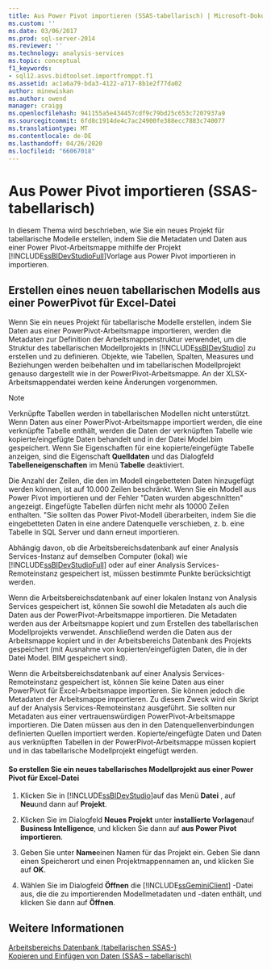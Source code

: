 ```yaml
---
title: Aus Power Pivot importieren (SSAS-tabellarisch) | Microsoft-Dokumentation
ms.custom: ''
ms.date: 03/06/2017
ms.prod: sql-server-2014
ms.reviewer: ''
ms.technology: analysis-services
ms.topic: conceptual
f1_keywords:
- sql12.asvs.bidtoolset.importfromppt.f1
ms.assetid: ac1a6a79-bda3-4122-a717-8b1e2f77da02
author: minewiskan
ms.author: owend
manager: craigg
ms.openlocfilehash: 941155a5e434457cdf9c79bd25c653c7207937a9
ms.sourcegitcommit: 6fd8c1914de4c7ac24900fe388ecc7883c740077
ms.translationtype: MT
ms.contentlocale: de-DE
ms.lasthandoff: 04/26/2020
ms.locfileid: "66067018"
---
```

# <a name="import-from-powerpivot-ssas-tabular"></a>Aus Power Pivot importieren (SSAS-tabellarisch)
  In diesem Thema wird beschrieben, wie Sie ein neues Projekt für tabellarische Modelle erstellen, indem Sie die Metadaten und Daten aus einer Power Pivot-Arbeitsmappe mithilfe der Projekt [!INCLUDE[ssBIDevStudioFull](../../includes/ssbidevstudiofull-md.md)]Vorlage aus Power Pivot importieren in importieren.  
  
## <a name="create-a-new-tabular-model-from-a-powerpivot-for-excel-file"></a>Erstellen eines neuen tabellarischen Modells aus einer PowerPivot für Excel-Datei  
 Wenn Sie ein neues Projekt für tabellarische Modelle erstellen, indem Sie Daten aus einer PowerPivot-Arbeitsmappe importieren, werden die Metadaten zur Definition der Arbeitsmappenstruktur verwendet, um die Struktur des tabellarischen Modellprojekts in [!INCLUDE[ssBIDevStudio](../../includes/ssbidevstudio-md.md)] zu erstellen und zu definieren. Objekte, wie Tabellen, Spalten, Measures und Beziehungen werden beibehalten und im tabellarischen Modellprojekt genauso dargestellt wie in der PowerPivot-Arbeitsmappe. An der XLSX-Arbeitsmappendatei werden keine Änderungen vorgenommen.  
  
> [!NOTE]  
>  Verknüpfte Tabellen werden in tabellarischen Modellen nicht unterstützt. Wenn Daten aus einer PowerPivot-Arbeitsmappe importiert werden, die eine verknüpfte Tabelle enthält, werden die Daten der verknüpften Tabelle wie kopierte/eingefügte Daten behandelt und in der Datei Model.bim gespeichert. Wenn Sie Eigenschaften für eine kopierte/eingefügte Tabelle anzeigen, sind die Eigenschaft **Quelldaten** und das Dialogfeld **Tabelleneigenschaften** im Menü **Tabelle** deaktiviert.  
>   
>  Die Anzahl der Zeilen, die den im Modell eingebetteten Daten hinzugefügt werden können, ist auf 10.000 Zeilen beschränkt. Wenn Sie ein Modell aus Power Pivot importieren und der Fehler "Daten wurden abgeschnitten" angezeigt. Eingefügte Tabellen dürfen nicht mehr als 10000 Zeilen enthalten. "Sie sollten das Power Pivot-Modell überarbeiten, indem Sie die eingebetteten Daten in eine andere Datenquelle verschieben, z. b. eine Tabelle in SQL Server und dann erneut importieren.  
  
 Abhängig davon, ob die Arbeitsbereichsdatenbank auf einer Analysis Services-Instanz auf demselben Computer (lokal) wie [!INCLUDE[ssBIDevStudioFull](../../includes/ssbidevstudiofull-md.md)] oder auf einer Analysis Services-Remoteinstanz gespeichert ist, müssen bestimmte Punkte berücksichtigt werden.  
  
 Wenn die Arbeitsbereichsdatenbank auf einer lokalen Instanz von Analysis Services gespeichert ist, können Sie sowohl die Metadaten als auch die Daten aus der PowerPivot-Arbeitsmappe importieren. Die Metadaten werden aus der Arbeitsmappe kopiert und zum Erstellen des tabellarischen Modellprojekts verwendet. Anschließend werden die Daten aus der Arbeitsmappe kopiert und in der Arbeitsbereichs Datenbank des Projekts gespeichert (mit Ausnahme von kopierten/eingefügten Daten, die in der Datei Model. BIM gespeichert sind).  
  
 Wenn die Arbeitsbereichsdatenbank auf einer Analysis Services-Remoteinstanz gespeichert ist, können Sie keine Daten aus einer PowerPivot für Excel-Arbeitsmappe importieren. Sie können jedoch die Metadaten der Arbeitsmappe importieren. Zu diesem Zweck wird ein Skript auf der Analysis Services-Remoteinstanz ausgeführt. Sie sollten nur Metadaten aus einer vertrauenswürdigen PowerPivot-Arbeitsmappe importieren. Die Daten müssen aus den in den Datenquellenverbindungen definierten Quellen importiert werden. Kopierte/eingefügte Daten und Daten aus verknüpften Tabellen in der PowerPivot-Arbeitsmappe müssen kopiert und in das tabellarische Modellprojekt eingefügt werden.  
  
#### <a name="to-create-a-new-tabular-model-project-from-a-powerpivot-for-excel-file"></a>So erstellen Sie ein neues tabellarisches Modellprojekt aus einer Power Pivot für Excel-Datei  
  
1.  Klicken Sie in [!INCLUDE[ssBIDevStudio](../../includes/ssbidevstudio-md.md)]auf das Menü **Datei** , auf **Neu**und dann auf **Projekt**.  
  
2.  Klicken Sie im Dialogfeld **Neues Projekt** unter **installierte Vorlagen**auf **Business Intelligence**, und klicken Sie dann auf **aus Power Pivot importieren**.  
  
3.  Geben Sie unter  **Name**einen Namen für das Projekt ein. Geben Sie dann einen Speicherort und einen Projektmappennamen an, und klicken Sie auf **OK**.  
  
4.  Wählen Sie im Dialogfeld **Öffnen** die [!INCLUDE[ssGeminiClient](../../includes/ssgeminiclient-md.md)] -Datei aus, die die zu importierenden Modellmetadaten und -daten enthält, und klicken Sie dann auf **Öffnen**.  
  
## <a name="see-also"></a>Weitere Informationen  
 [Arbeitsbereichs Datenbank &#40;tabellarischen SSAS-&#41;](workspace-database-ssas-tabular.md)   
 [Kopieren und Einfügen von Daten &#40;SSAS – tabellarisch&#41;](../copy-and-paste-data-ssas-tabular.md)  
  
  
